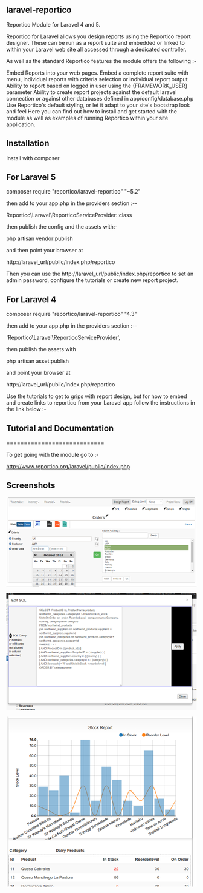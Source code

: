 ## laravel-reportico


Reportico Module for Laravel 4 and 5.

Reportico for Laravel allows you design reports using the Reportico report designer. These can be run as a report suite and embedded or linked to within your Laravel web site all accessed through a dedicated controller.

As well as the standard Reportico features the module offers the following :-

Embed Reports into your web pages. Embed a complete report suite with menu, individual reports with criteria selection or individual report output
Ability to report based on logged in user using the {FRAMEWORK_USER} parameter
Ability to create report projects against the default laravel connection or against other databases defined in app/config/database.php
Use Reportico's default styling, or let it adapt to your site's bootstrap look and feel
Here you can find out how to install and get started with the module as well as examples of running Reportico within your site application.

## Installation


Install with composer 

For Laravel 5
-------------

composer require "reportico/laravel-reportico"  "~5.2" 

then add to your app.php in the providers section :--

Reportico\Laravel\ReporticoServiceProvider::class 

then publish the config and the assets with:-

php artisan vendor:publish



and then point your browser at

http://laravel_url/public/index.php/reportico



Then you can use the http://laravel_url/public/index.php/reportico to set an admin password, configure the tutorials or create new report project.


For Laravel 4
-------------

composer require "reportico/laravel-reportico"  "4.3" 

then add to your app.php in the providers section :--

'Reportico\Laravel\ReporticoServiceProvider',

then publish the assets with

php artisan asset:publish

and point your browser at

http://laravel_url/public/index.php/reportico



Use the tutorials to get to grips with report design, but for how to embed and create links to reportico from your Laravel app follow the instructions in the link below :-

## Tutorial and Documentation
============================

To get going with the module go to :-

http://www.reportico.org/laravel/public/index.php



## Screenshots


![Criteria Page](/images/reportico_prepare.png?raw=true "Criteria Page")


![Edit Query Page](/images/reportico_sql.png?raw=true "Edit Query Page")


![Report Output Page](/images/reportico_output.png?raw=true "Report Output Page")
